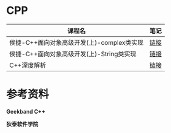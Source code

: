 # CPP

| 课程名                                     | 笔记                                                         |
| ------------------------------------------ | ------------------------------------------------------------ |
| 侯捷-C++面向对象高级开发(上)-complex类实现 | [链接](https://github.com/T1mzhou/CPP/blob/main/%E4%BE%AF%E6%8D%B7/complex%E7%B1%BB.md) |
| 侯捷-C++面向对象高级开发(上)-String类实现  | [链接](https://github.com/T1mzhou/CPP/blob/main/%E4%BE%AF%E6%8D%B7/String%E7%B1%BB.md) |
| C++深度解析                                | [链接](https://github.com/T1mzhou/CPP/tree/main/C%2B%2B%E6%B7%B1%E5%BA%A6%E8%A7%A3%E6%9E%90)|

# 参考资料

**Geekband C++**

**狄泰软件学院**
